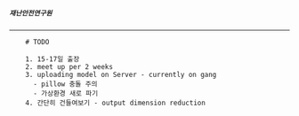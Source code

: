 ##### `재난안전연구원`

---

        # TODO
        
        1. 15-17일 출장
        2. meet up per 2 weeks
        3. uploading model on Server - currently on gang
          - pillow 충돌 주의 
          - 가상환경 새로 파기 
        4. 간단히 건들여보기 - output dimension reduction 
        
